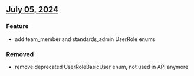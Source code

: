 ## [July 05, 2024](https://github.com/OpsLevel/opslevel-go/compare/v2024.7.2...v2024.7.5)
### Feature
* add team_member and standards_admin UserRole enums
### Removed
* remove deprecated UserRoleBasicUser enum, not used in API anymore
